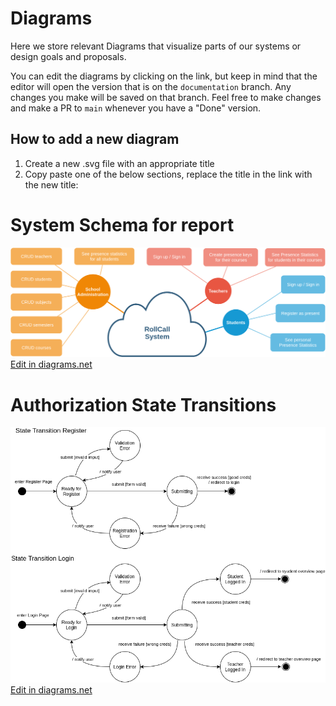 # Diagrams

Here we store relevant Diagrams that visualize parts of our systems or design goals and proposals.

You can edit the diagrams by clicking on the link, but keep in mind that the editor will open the version that is on the `documentation` branch. Any changes you make will be saved on that branch. Feel free to make changes and make a PR to `main` whenever you have a "Done" version.

## How to add a new diagram

1. Create a new .svg file with an appropriate title
2. Copy paste one of the below sections, replace the title in the link with the new title:


# System Schema for report

![Diagram](./report_system_schema.drawio.png)
<a href="https://app.diagrams.net/#HstefanosAgelastos%2Fmulti-db-web-server%2Fdocumentation%2Fdocs%2Freport_system_schema.drawio.png" target="_blank">Edit in diagrams.net</a>

# Authorization State Transitions

![Diagram](./auth-states.drawio.png)
<a href="https://app.diagrams.net/#HstefanosAgelastos%2Fmulti-db-web-server%2Fdocumentation%2Fdocs%2Fauth-states.drawio.png" target="_blank">Edit in diagrams.net</a>

